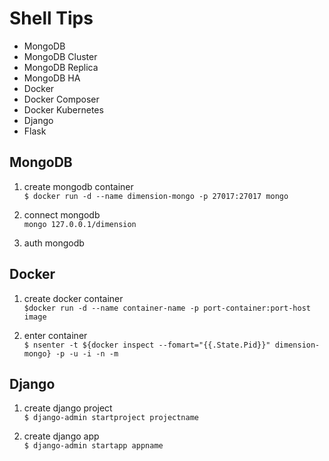 Shell Tips
=========

- MongoDB
- MongoDB Cluster
- MongoDB Replica
- MongoDB HA
- Docker
- Docker Composer
- Docker Kubernetes
- Django
- Flask

MongoDB
-------
1. create mongodb container  
`$ docker run -d --name dimension-mongo -p 27017:27017 mongo`

2. connect mongodb  
`mongo 127.0.0.1/dimension`

3. auth mongodb  

Docker
------
1. create docker container  
`$docker run -d --name container-name -p port-container:port-host image`

2. enter container  
`$ nsenter -t ${docker inspect --fomart="{{.State.Pid}}" dimension-mongo} -p -u -i -n -m`

Django
------
1. create django project  
`$ django-admin startproject projectname`

2. create django app  
`$ django-admin startapp appname`
